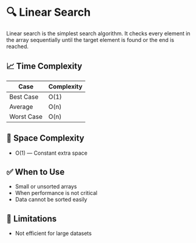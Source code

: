 # 🔍 Linear Search

Linear search is the simplest search algorithm. It checks every element in the array sequentially until the target element is found or the end is reached.

## 📈 Time Complexity
| Case       | Complexity |
|------------|------------|
| Best Case  | O(1)       |
| Average    | O(n)       |
| Worst Case | O(n)       |

## 💾 Space Complexity
- O(1) — Constant extra space

## ✅ When to Use
- Small or unsorted arrays
- When performance is not critical
- Data cannot be sorted easily

## 🚫 Limitations
- Not efficient for large datasets

